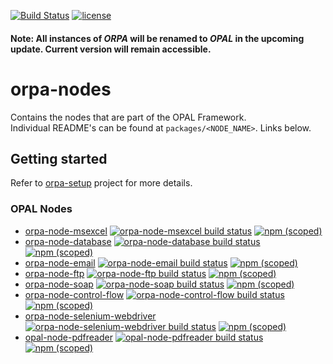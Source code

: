 [![Build Status](https://travis-ci.org/telligro/orpa-nodes.svg?branch=master)](https://travis-ci.org/telligro/orpa-nodes) [![license](https://img.shields.io/github/license/telligro/orpa-nodes.svg)](LICENSE)

#### **Note:** All instances of *ORPA* will be renamed to *OPAL* in the upcoming update. Current version will remain accessible.

# orpa-nodes
Contains the nodes that are part of the OPAL Framework.   
Individual README's can be found at ```packages/<NODE_NAME>```. Links below.
## Getting started
Refer to  [orpa-setup](https://github.com/telligro/orpa-setup) project for more details.
### OPAL Nodes

* [orpa-node-msexcel](https://github.com/telligro/orpa-nodes/tree/master/packages/orpa-node-msexcel) 
[![orpa-node-msexcel build status](https://frozen-fortress-98851.herokuapp.com/telligro/orpa-nodes/1/badge?subject=build)](https://travis-ci.org/telligro/orpa-nodes) [![npm (scoped)](https://img.shields.io/npm/v/@torpadev/orpa-node-msexcel.svg)](https://www.npmjs.com/package/@torpadev/orpa-node-msexcel)
* [orpa-node-database](https://github.com/telligro/orpa-nodes/tree/master/packages/orpa-node-database)
[![orpa-node-database build status](https://frozen-fortress-98851.herokuapp.com/telligro/orpa-nodes/2/badge?subject=build)](https://travis-ci.org/telligro/orpa-nodes) [![npm (scoped)](https://img.shields.io/npm/v/@torpadev/orpa-node-database.svg)](https://www.npmjs.com/package/@torpadev/orpa-node-database)
* [orpa-node-email](https://github.com/telligro/orpa-nodes/tree/master/packages/orpa-node-email)
[![orpa-node-email build status](https://frozen-fortress-98851.herokuapp.com/telligro/orpa-nodes/3/badge?subject=build)](https://travis-ci.org/telligro/orpa-nodes) [![npm (scoped)](https://img.shields.io/npm/v/@torpadev/orpa-node-email.svg)](https://www.npmjs.com/package/@torpadev/orpa-node-email)
* [orpa-node-ftp](https://github.com/telligro/orpa-nodes/tree/master/packages/orpa-node-ftp)
[![orpa-node-ftp build status](https://frozen-fortress-98851.herokuapp.com/telligro/orpa-nodes/4/badge?subject=build)](https://travis-ci.org/telligro/orpa-nodes) [![npm (scoped)](https://img.shields.io/npm/v/@torpadev/orpa-node-ftp.svg)](https://www.npmjs.com/package/@torpadev/orpa-node-ftp) 
* [orpa-node-soap](https://github.com/telligro/orpa-nodes/tree/master/packages/orpa-node-soap)
[![orpa-node-soap build status](https://frozen-fortress-98851.herokuapp.com/telligro/orpa-nodes/5/badge?subject=build)](https://travis-ci.org/telligro/orpa-nodes) [![npm (scoped)](https://img.shields.io/npm/v/@torpadev/orpa-node-soap.svg)](https://www.npmjs.com/package/@torpadev/orpa-node-soap)
* [orpa-node-control-flow](https://github.com/telligro/orpa-nodes/tree/master/packages/orpa-node-control-flow)
[![orpa-node-control-flow build status](https://frozen-fortress-98851.herokuapp.com/telligro/orpa-nodes/6/badge?subject=build)](https://travis-ci.org/telligro/orpa-nodes) [![npm (scoped)](https://img.shields.io/npm/v/@torpadev/orpa-node-control-flow.svg)](https://www.npmjs.com/package/@torpadev/orpa-node-control-flow)
* [orpa-node-selenium-webdriver](https://github.com/telligro/orpa-nodes/tree/master/packages/orpa-node-selenium-webdriver)
[![orpa-node-selenium-webdriver build status](https://frozen-fortress-98851.herokuapp.com/telligro/orpa-nodes/7/badge?subject=build)](https://travis-ci.org/telligro/orpa-nodes) [![npm (scoped)](https://img.shields.io/npm/v/@torpadev/orpa-node-selenium-webdriver.svg)](https://www.npmjs.com/package/@torpadev/orpa-node-selenium-webdriver)
* [opal-node-pdfreader](https://github.com/telligro/orpa-nodes/tree/master/packages/opal-node-pdfreader)
[![opal-node-pdfreader build status](https://frozen-fortress-98851.herokuapp.com/telligro/orpa-nodes/8/badge?subject=build)](https://travis-ci.org/telligro/orpa-nodes) [![npm (scoped)](https://img.shields.io/npm/v/@torpadev/opal-node-pdfreader.svg)](https://www.npmjs.com/package/@torpadev/opal-node-pdfreader)



